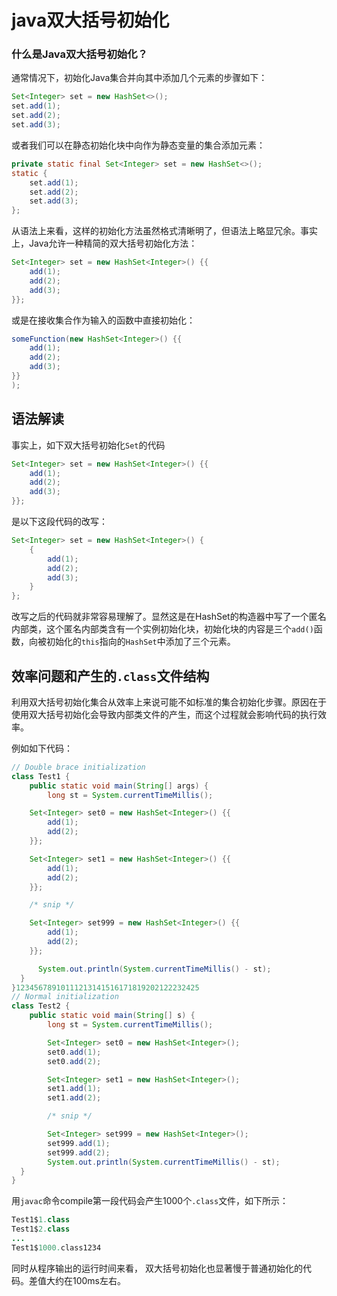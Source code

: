 # java双大括号初始化

### 什么是Java双大括号初始化？

通常情况下，初始化Java集合并向其中添加几个元素的步骤如下：

```java
Set<Integer> set = new HashSet<>();
set.add(1);
set.add(2);
set.add(3);
```

或者我们可以在静态初始化块中向作为静态变量的集合添加元素：

```java
private static final Set<Integer> set = new HashSet<>();
static {
    set.add(1);
    set.add(2);
    set.add(3);
};
```

从语法上来看，这样的初始化方法虽然格式清晰明了，但语法上略显冗余。事实上，Java允许一种精简的双大括号初始化方法：

```java
Set<Integer> set = new HashSet<Integer>() {{
    add(1);
    add(2);
    add(3);
}};
```

或是在接收集合作为输入的函数中直接初始化：

```java
someFunction(new HashSet<Integer>() {{
    add(1);
    add(2);
    add(3); 
}}
);
```

## 语法解读

事实上，如下双大括号初始化`Set`的代码

```java
Set<Integer> set = new HashSet<Integer>() {{
    add(1);
    add(2);
    add(3);
}};
```

是以下这段代码的改写：

```java
Set<Integer> set = new HashSet<Integer>() {
    {
        add(1);
        add(2);
        add(3);
    }
};
```

改写之后的代码就非常容易理解了。显然这是在HashSet的构造器中写了一个匿名内部类，这个匿名内部类含有一个实例初始化块，初始化块的内容是三个`add()`函数，向被初始化的`this`指向的`HashSet`中添加了三个元素。

## 效率问题和产生的`.class`文件结构

利用双大括号初始化集合从效率上来说可能不如标准的集合初始化步骤。原因在于使用双大括号初始化会导致内部类文件的产生，而这个过程就会影响代码的执行效率。

例如如下代码：

```java
// Double brace initialization
class Test1 {
    public static void main(String[] args) {
        long st = System.currentTimeMillis();

    Set<Integer> set0 = new HashSet<Integer>() {{
        add(1);
        add(2);
    }};

    Set<Integer> set1 = new HashSet<Integer>() {{
        add(1);
        add(2);
    }};

    /* snip */

    Set<Integer> set999 = new HashSet<Integer>() {{
        add(1);
        add(2);
    }};

      System.out.println(System.currentTimeMillis() - st);
  }
}12345678910111213141516171819202122232425
// Normal initialization
class Test2 {
    public static void main(String[] s) {
        long st = System.currentTimeMillis();

        Set<Integer> set0 = new HashSet<Integer>();
        set0.add(1);
        set0.add(2);

        Set<Integer> set1 = new HashSet<Integer>();
        set1.add(1);
        set1.add(2);

        /* snip */

        Set<Integer> set999 = new HashSet<Integer>();
        set999.add(1);
        set999.add(2);  
        System.out.println(System.currentTimeMillis() - st);
  }
}
```

用`javac`命令compile第一段代码会产生1000个`.class`文件，如下所示：

```java
Test1$1.class
Test1$2.class
...
Test1$1000.class1234
```

同时从程序输出的运行时间来看， 双大括号初始化也显著慢于普通初始化的代码。差值大约在100ms左右。